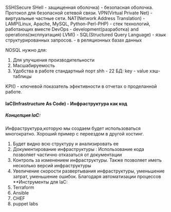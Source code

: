 SSH(Secure SHell - защищенная оболочка) - безопасная оболочка. Протокол для безопасной сетевой связи.
VPN(Virtual Private Net) - виртуальные частные сети.
NAT(Network Address Translation) - 
LAMP(Linux, Apache, MySQL, Python-Perl-PHP) - стек технологий, работающих вместе
DevOps - development(разработка) and operations(эксплуатация)
LVM() - 
SQL(Structured Query Language) - язык структурированных запросов. - в реляционных базах данных

NOSQL  нужно для:
1) Для улучшения  производительности
2) Масшабируемость
3) Удобства в работе
стандартный порт shh - 22
БД: 
key - value
хэш-таблицы

KPI() - ключевой показатель эфективности в отчетах о проделанной работе.

#### IaC(Infrastructure As Code) - Инфраструктура как код
##### Концепция IaC:
Инфраструктура,которую мы создаем будет использоваться многократно. Хороший пример с переездом в другой хостинг.
1) Будет видно всю структуру и анализировать ее
2) Документирование инфраструктуры : Использование кода позволяет частично отказаться от документации
3) Контроль за изменением инфраструктуры. Также позволяет иметь несколько версий инфраструктуры
4) Увеличение скорости развертывания инфраструктуры, уменьшение затрат, уменьшение ошибок. Благодаря автоматизации процессов
**Инструменты для IaC:
1) Terraform
2) Ansible
3) CHEF
4) puppet labs